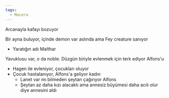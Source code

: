 ```yaml
---  
tags:
  - Macera  
---  
```

  
Arcanayla kafayı bozuyor  
  
Bir ayna buluyor, içinde demon var aslında ama Fey creature sanıyor  
- Yaratığın adı Malthar  
  
Yavuklusu var, o da noble. Düzgün biriyle evlenmek için terk ediyor Alfons'u  
- Hagen ile evleniyor, çocukları oluyor  
- Çocuk hastalanıyor, Alfons'a geliyor kadın  
	- Lanet var mı bilmeden şeytan çağırıyor Alfons  
	- Şeytan az daha kızı alacaktı ama annesiz büyümesi daha acılı olur diye annesini aldı